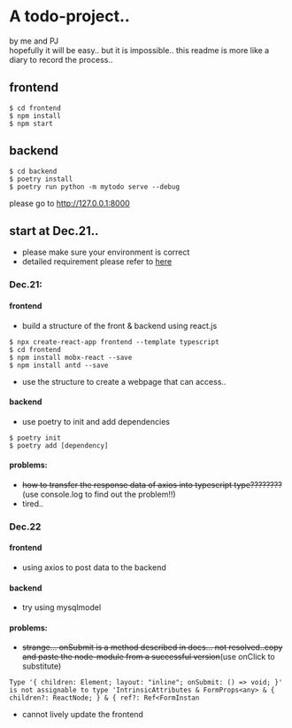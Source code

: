 <!--
 * @Date: 2021-12-21 15:55:14
 * @LastEditTime: 2021-12-22 12:42:20
 * @FilePath: /new-simple-todo/my-todo/README.md
-->
# A todo-project..
by me and PJ \
hopefully it will be easy..
but it is impossible..
this readme is more like a diary to record the process..

## frontend
```
$ cd frontend
$ npm install
$ npm start
```

## backend
```
$ cd backend
$ poetry install
$ poetry run python -m mytodo serve --debug
```
please go to http://127.0.0.1:8000
## start at Dec.21..

* please make sure your environment is correct
* detailed requirement please refer to [here](https://github.com/joint-online-judge/simple-todo/blob/main/)

### Dec.21:

#### frontend
* build a structure of the front & backend using react.js
```
$ npx create-react-app frontend --template typescript
$ cd frontend
$ npm install mobx-react --save    
$ npm install antd --save       
```
* use the structure to create a webpage that can access..

#### backend
* use poetry to init and add dependencies
```
$ poetry init
$ poetry add [dependency]
```

#### problems:
* ~~how to transfer the response data of axios into typescript type????????~~(use console.log to find out the problem!!)
* tired..

### Dec.22

#### frontend
* using axios to post data to the backend

#### backend
* try using mysqlmodel
#### problems:
* ~~strange... onSubmit is a method described in docs... not resolved..copy and paste the node-module from a successful version~~(use onClick to substitute)
```
Type '{ children: Element; layout: "inline"; onSubmit: () => void; }' is not assignable to type 'IntrinsicAttributes & FormProps<any> & { children?: ReactNode; } & { ref?: Ref<FormInstan
```
* cannot lively update the frontend
